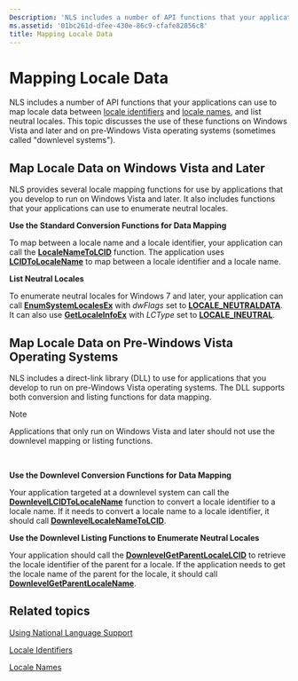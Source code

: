 ```yaml
---
Description: 'NLS includes a number of API functions that your applications can use to map locale data between locale identifiers and locale names, and list neutral locales.'
ms.assetid: '01bc261d-dfee-430e-86c9-cfafe82856c8'
title: Mapping Locale Data
---
```


# Mapping Locale Data

NLS includes a number of API functions that your applications can use to map locale data between [locale identifiers](locale-identifiers.md) and [locale names](locale-names.md), and list neutral locales. This topic discusses the use of these functions on Windows Vista and later and on pre-Windows Vista operating systems (sometimes called "downlevel systems").

## Map Locale Data on Windows Vista and Later

NLS provides several locale mapping functions for use by applications that you develop to run on Windows Vista and later. It also includes functions that your applications can use to enumerate neutral locales.

**Use the Standard Conversion Functions for Data Mapping**

To map between a locale name and a locale identifier, your application can call the [**LocaleNameToLCID**](localenametolcid.md) function. The application uses [**LCIDToLocaleName**](lcidtolocalename.md) to map between a locale identifier and a locale name.

**List Neutral Locales**

To enumerate neutral locales for Windows 7 and later, your application can call [**EnumSystemLocalesEx**](enumsystemlocalesex.md) with *dwFlags* set to [**LOCALE\_NEUTRALDATA**](locale-neutraldata.md). It can also use [**GetLocaleInfoEx**](getlocaleinfoex.md) with *LCType* set to [**LOCALE\_INEUTRAL**](locale-ineutral.md).

## Map Locale Data on Pre-Windows Vista Operating Systems

NLS includes a direct-link library (DLL) to use for applications that you develop to run on pre-Windows Vista operating systems. The DLL supports both conversion and listing functions for data mapping.

> [!Note]  
> Applications that only run on Windows Vista and later should not use the downlevel mapping or listing functions.

 

**Use the Downlevel Conversion Functions for Data Mapping**

Your application targeted at a downlevel system can call the [**DownlevelLCIDToLocaleName**](downlevellcidtolocalename.md) function to convert a locale identifier to a locale name. If it needs to convert a locale name to a locale identifier, it should call [**DownlevelLocaleNameToLCID**](downlevellocalenametolcid.md).

**Use the Downlevel Listing Functions to Enumerate Neutral Locales**

Your application should call the [**DownlevelGetParentLocaleLCID**](downlevelgetparentlocalelcid.md) to retrieve the locale identifier of the parent for a locale. If the application needs to get the locale name of the parent for the locale, it should call [**DownlevelGetParentLocaleName**](downlevelgetparentlocalename.md).

## Related topics

<dl> <dt>

[Using National Language Support](using-national-language-support.md)
</dt> <dt>

[Locale Identifiers](locale-identifiers.md)
</dt> <dt>

[Locale Names](locale-names.md)
</dt> </dl>

 

 



